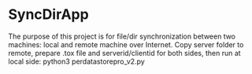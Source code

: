 # SyncDirApp
The purpose of this project is for file/dir synchronization between two machines: local and remote machine over Internet.
Copy server folder to remote, prepare .tox file and serverid/clientid for both sides, then run at local side: python3 perdatastorepro_v2.py
